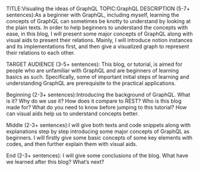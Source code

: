 TITLE:Visualing the ideas of GraphQL
TOPIC:GraphQL
DESCRIPTION (5-7+ sentences):As a beginner with GraphQL, including myself, learning the concepts of GraphQL can sometimes be knotty to understand by looking at the plain texts. In order to help beginners to understand the concepts with ease, in this blog, I will present some major concepts of GraphQL along with visual aids to present their relations. Mainly, I will introduce notion instances and its implementations first, and then give a visualized graph to represent their relations to each other. 

TARGET AUDIENCE (3-5+ sentences):
This blog, or tutorial, is aimed for people who are unfamiliar with GraphQL and are beginners of learning basics as such. Specifically, some of important initial steps of learning and understanding GraphQL are prerequisite to the practical applications.

Beginning (2-3+ sentences):Introducing the background of GraphQL. What is it? Why do we use it? How does it compare to REST? Who is this blog made for? What do you need to know before jumping to this tutorial? How can visual aids help us to understand concepts better. 

Middle (2-3+ sentences):I will give both texts and code snippets along with explanations step by step introducing some major concepts of GraphQL as beginners. I will firstly give some basic concepts of some key elements with codes, and then further explain them with visual aids.
 
End (2-3+ sentences):
I will give some conclusions of the blog. What have we learned after this blog? What’s next? 

